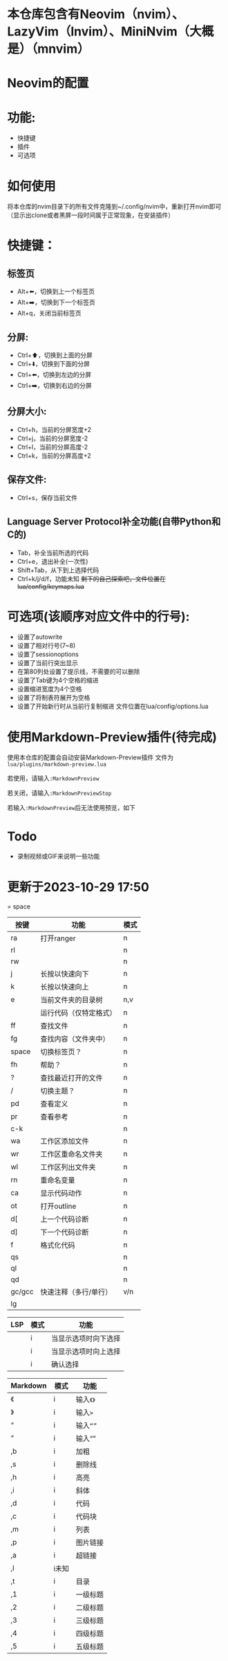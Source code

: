# 本仓库包含有Neovim（nvim）、LazyVim（lnvim）、MiniNvim（大概是）（mnvim）

# Neovim的配置
# 功能:
- 快捷键
- 插件
- 可选项
# 如何使用
将本仓库的nvim目录下的所有文件克隆到~/.config/nvim中，重新打开nvim即可（显示出clone或者黑屏一段时间属于正常现象，在安装插件）
# 快捷键：
## 标签页
- Alt+⬅️，切换到上一个标签页
- Alt+➡️，切换到下一个标签页
- Alt+q，关闭当前标签页
## 分屏:
- Ctrl+⬆️，切换到上面的分屏
- Ctrl+⬇️，切换到下面的分屏
- Ctrl+⬅️，切换到左边的分屏
- Ctrl+➡️，切换到右边的分屏
## 分屏大小:
- Ctrl+h，当前的分屏宽度+2
- Ctrl+j，当前的分屏宽度-2
- Ctrl+l，当前的分屏高度-2
- Ctrl+k，当前的分屏高度+2
## 保存文件:
- Ctrl+s，保存当前文件
## Language Server Protocol补全功能(自带Python和C的)
- Tab，补全当前所选的代码
- Ctrl+e，退出补全(一次性)
- Shift+Tab，从下到上选择代码
- Ctrl+k/j/d/f，功能未知
~~剩下的自己探索吧，文件位置在lua/config/keymaps.lua~~
# 可选项(该顺序对应文件中的行号):
- 设置了autowrite
- 设置了相对行号(7~8)
- 设置了sessionoptions
- 设置了当前行突出显示
- 在第80列处设置了提示线，不需要的可以删除
- 设置了Tab键为4个空格的缩进
- 设置缩进宽度为4个空格
- 设置了将制表符展开为空格
- 设置了开始新行时从当前行复制缩进
文件位置在lua/config/options.lua

# 使用Markdown-Preview插件(待完成)

使用本仓库的配置会自动安装Markdown-Preview插件
文件为`lua/plugins/markdown-preview.lua`

若使用，请输入`:MarkdownPreview`

若关闭，请输入`:MarkdownPreviewStop`

若输入`:MarkdownPreview`后无法使用预览，如下

# Todo
- 录制视频或GIF来说明一些功能

# 更新于2023-10-29 17:50

<leader> = space

|按键|功能|模式|
|---|---|---|
|<leader>ra|打开ranger|n|
|<leader>rl||n|
|<leader>rw||n|
|j|长按以快速向下|n|
|k|长按以快速向上|n|
|<leader>e|当前文件夹的目录树|n,v|
|<F5>|运行代码（仅特定格式）|n|
|<leader>ff|查找文件|n|
|<leader>fg|查找内容（文件夹中）|n|
|<leader>space|切换标签页？|n|
|<leader>fh|帮助？|n|
|<leader>?|查找最近打开的文件|n|
|<leader>/|切换主题？|n|
|<leader>pd|查看定义|n|
|<leader>pr|查看参考|n|
|c-k||n|
|<leader>wa|工作区添加文件|n|
|<leader>wr|工作区重命名文件夹|n|
|<leader>wl|工作区列出文件夹|n|
|<leader>rn|重命名变量|n|
|<leader>ca|显示代码动作|n|
|<leader>ot|打开outline|n|
|d[|上一个代码诊断|n|
|d]|下一个代码诊断|n|
|<leader>f|格式化代码|n|
|<leader>qs||n|
|<leader>ql||n|
|<leader>qd||n|
|gc/gcc|快速注释（多行/单行）|v/n|
|<leader>lg|||

|LSP|模式|功能|
|---|---|---|
|<Tab>|i|当显示选项时向下选择|
|<S-Tab>|i|当显示选项时向上选择|
|<CR>|i|确认选择|

|Markdown|模式|功能|
|---|---|---|
|《|i|输入`《》`|
|》|i|输入`>`|
|“|i|输入`“”`|
|”|i|输入“”|
|,b|i|加粗|
|,s|i|删除线|
|,h|i|高亮|
|,i|i|斜体|
|,d|i|代码|
|,c|i|代码块|
|,m|i|列表|
|,p|i|图片链接|
|,a|i|超链接|
|,l|i未知|
|,t|i|目录|
|,1|i|一级标题|
|,2|i|二级标题|
|,3|i|三级标题|
|,4|i|四级标题|
|,5|i|五级标题|